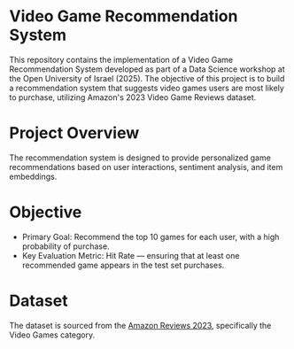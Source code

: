# Video Game Recommendation System

This repository contains the implementation of a Video Game Recommendation System developed as part of 
a Data Science workshop at the Open University of Israel (2025). 
The objective of this project is to build a recommendation system that suggests video games users are most likely to purchase, 
utilizing Amazon's 2023 Video Game Reviews dataset.

# Project Overview

The recommendation system is designed to provide personalized game recommendations based on user interactions, sentiment analysis, and item embeddings.


# Objective

* Primary Goal: Recommend the top 10 games for each user, with a high probability of purchase.
* Key Evaluation Metric: Hit Rate — ensuring that at least one recommended game appears in the test set purchases.

# Dataset

The dataset is sourced from the [Amazon Reviews 2023](https://amazon-reviews-2023.github.io/), specifically the Video Games category.
